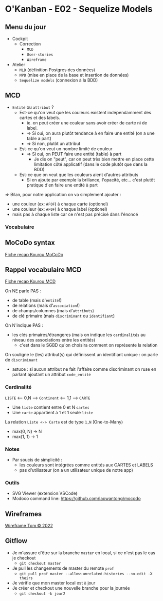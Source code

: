 # O'Kanban - E02 - Sequelize Models

## Menu du jour

- Cockpit
  - Correction
    - `MCD`
    - `User-stories`
    - `Wireframe`
- Atelier
  - `MLD` (définition Postgres des données)
  - `MPD` (mise en place de la base et insertion de données)
  - `Sequelize models` (connexion à la BDD)
  
## MCD

- `Entité` ou `attribut` ?
  - Est-ce qu'on veut que les couleurs existent indépendamment des cartes et des labels.
    - ie. on peut créer une couleur sans avoir créer de carte ni de label.
    - => Si oui, on aura plutôt tendance à en faire une entité (on a une table a part)
    - => Si non, plutôt un attribut
  - Est-ce qu'on veut un nombre limité de couleur
    - => Si oui, on PEUT faire une entité (table) à part
      - Je dis on "peut", car on peut très bien mettre en place cette limitation côté applicatif (dans le code plutôt que dans la BDD)
  - Est-ce que on veut que les couleurs aient d'autres attributs
    - Si on ajoute par exemple la brillance, l'opacité, etc... c'est plutôt pratique d'en faire une entité à part

=> Bilan, pour notre application on va simplement ajouter :

- une couleur (ex: `#F0F`) à chaque carte (optionel)
- une couleur (ex: `#F0F`) à chaque label (optionel)
- mais pas à chaque liste car ce n'est pas précisé dans l'énoncé

### Vocabulaire

## MoCoDo syntax

[Fiche recap Kourou MoCoDo](https://kourou.oclock.io/ressources/fiche-recap/mocodo)

## Rappel vocabulaire MCD

[Fiche recap Kourou MCD](https://kourou.oclock.io/ressources/fiche-recap/mcd-modele-conceptuel-de-donnees/)

On NE parle PAS :

- de table (mais d'`entité`!)
- de relations (mais d'`association`!)
- de champs/columnes (mais d'`attributs`)
- de clé primaire (mais `discriminant` ou `identifiant`)

On N'indique PAS :

- les clés primaires/étrangères (mais on indique les `cardinalités` au niveau des associations entre les entités)
  - c'est dans le SGBD qu'on choisira comment on représente la relation

On souligne le (les) attribut(s) qui définissent un identifiant unique : on parle de `discriminant`

- astuce : si aucun attribut ne fait l'affaire comme discriminant on ruse en parlant ajoutant un attribut `code_entité`

### Cardinalité

`LISTE` <-- 0,N --> `Continent` <-- 1,1 --> `CARTE`

- Une `liste` contient entre 0 et N `cartes`
- Une `carte` appartient à 1 et 1 seule `liste`

La relation `Liste <-> Carte` est de type `1,N` (One-to-Many)

- max(0, N) -> N
- max(1, 1) -> 1

### Notes

- Par soucis de simplicité :
  - les couleurs sont intégrées comme entités aux CARTES et LABELS
  - pas d'utilisateur (on a un utilisateur unique de notre app)

### Outils

- SVG Viewer (extension VSCode)
- Modoco command line: <https://github.com/laowantong/mocodo>

## Wireframes

[Wireframe Tom © 2022](https://xd.adobe.com/view/9ca42b37-70c9-41b1-8780-3d0507fa6d8f-c9f7/screen/7a77c0ac-e560-471a-86aa-a00430967d01)

## Gitflow

- Je m'assure d'être sur la branche `master` en local, si ce n'est pas le cas je checkout
  - `git checkout master`
- Je pull les changements de master du remote `prof`
  - `git pull prof master --allow-unrelated-histories --no-edit -X theirs`
- Je vérifie que mon master local est à jour
- Je créer et checkout une nouvelle branche pour la journée
  - `git checkout -b jour2`
